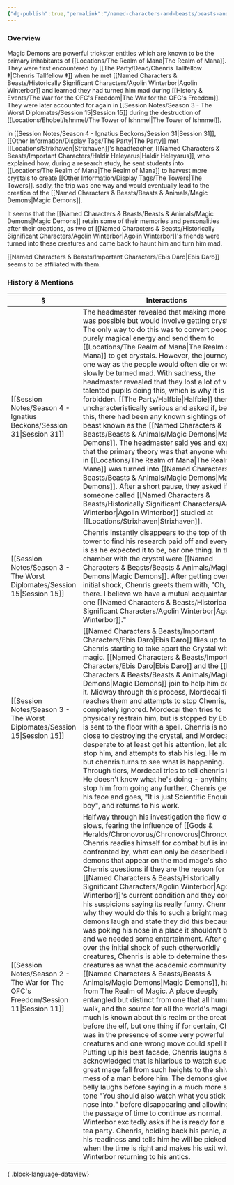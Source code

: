 ```yaml
---
{"dg-publish":true,"permalink":"/named-characters-and-beasts/beasts-and-animals/magic-demons/","tags":["NPC"],"updated":"2025-06-10T19:10:58.069+01:00"}
---
```



### Overview
Magic Demons are powerful trickster entities which are known to be the primary inhabitants of [[Locations/The Realm of Mana\|The Realm of Mana]]. They were first encountered by [[The Party/Dead/Chenris Tallfellow ‡\|Chenris Tallfellow ‡]] when he met [[Named Characters & Beasts/Historically Significant  Characters/Agolin Winterbor\|Agolin Winterbor]] and learned they had turned him mad during [[History & Events/The War for the OFC's Freedom\|The War for the OFC's Freedom]]. They were later accounted for again in [[Session Notes/Season 3 - The Worst Diplomates/Session 15\|Session 15]] during the destruction of [[Locations/Ehobel/Ishnmel/The Tower of Ishnmel\|The Tower of Ishnmel]]. 

in [[Session Notes/Season 4 - Ignatius Beckons/Session 31\|Session 31]], [[Other Information/Display Tags/The Party\|The Party]] met [[Locations/Strixhaven\|Strixhaven]]'s headteacher, [[Named Characters & Beasts/Important Characters/Haldir Heleyarus\|Haldir Heleyarus]], who explained how, during a research study, he sent students into [[Locations/The Realm of Mana\|The Realm of Mana]] to harvest more crystals to create [[Other Information/Display Tags/The Towers\|The Towers]]. sadly, the trip was one way and would eventually lead to the creation of the [[Named Characters & Beasts/Beasts & Animals/Magic Demons\|Magic Demons]]. 

It seems that the [[Named Characters & Beasts/Beasts & Animals/Magic Demons\|Magic Demons]] retain some of their memories and personalities after their creations, as two of [[Named Characters & Beasts/Historically Significant  Characters/Agolin Winterbor\|Agolin Winterbor]]'s friends were turned into these creatures and came back to haunt him and turn him mad. 

[[Named Characters & Beasts/Important Characters/Ebis Daro\|Ebis Daro]] seems to be affiliated with them.

### History & Mentions
| §                                                                                    | Interactions                                                                                                                                                                                                                                                                                                                                                                                                                                                                                                                                                                                                                                                                                                                                                                                                                                                                                                                                                                                                                                                                                                                                                                                                                                                                                                                                                                                                                                                                                                                                                                                                                                                                                                                                                                           |
| ------------------------------------------------------------------------------------ | -------------------------------------------------------------------------------------------------------------------------------------------------------------------------------------------------------------------------------------------------------------------------------------------------------------------------------------------------------------------------------------------------------------------------------------------------------------------------------------------------------------------------------------------------------------------------------------------------------------------------------------------------------------------------------------------------------------------------------------------------------------------------------------------------------------------------------------------------------------------------------------------------------------------------------------------------------------------------------------------------------------------------------------------------------------------------------------------------------------------------------------------------------------------------------------------------------------------------------------------------------------------------------------------------------------------------------------------------------------------------------------------------------------------------------------------------------------------------------------------------------------------------------------------------------------------------------------------------------------------------------------------------------------------------------------------------------------------------------------------------------------------------------------- |
| [[Session Notes/Season 4 - Ignatius Beckons/Session 31\|Session 31]]              | The headmaster revealed that making more towers was possible but would involve getting crystals. The only way to do this was to convert people into purely magical energy and send them to [[Locations/The Realm of Mana\|The Realm of Mana]] to get crystals. However, the journey was one way as the people would often die or would slowly be turned mad. With sadness, the headmaster revealed that they lost a lot of very talented pupils doing this, which is why it is forbidden. [[The Party/Halfbie\|Halfbie]] then went uncharacteristically serious and asked if, before this, there had been any known sightings of a beast known as the [[Named Characters & Beasts/Beasts & Animals/Magic Demons\|Magic Demons]]. The headmaster said yes and explained that the primary theory was that anyone who died in [[Locations/The Realm of Mana\|The Realm of Mana]] was turned into [[Named Characters & Beasts/Beasts & Animals/Magic Demons\|Magic Demons]]. After a short pause, they asked if someone called [[Named Characters & Beasts/Historically Significant  Characters/Agolin Winterbor\|Agolin Winterbor]] studied at [[Locations/Strixhaven\|Strixhaven]].                                                                                                                                                                                                                                                                                                                                                                                                                                                                                                                                                                                                                                                                                                                                                                                                                                                                                                            |
| [[Session Notes/Season 3 - The Worst Diplomates/Session 15\|Session 15]]          | Chenris instantly disappears to the top of the tower to find his research paid off and everything is as he expected it to be, bar one thing. In the chamber with the crystal were [[Named Characters & Beasts/Beasts & Animals/Magic Demons\|Magic Demons]]. After getting over his initial shock, Chenris greets them with, "Oh, hello there. I believe we have a mutual acquaintance, one [[Named Characters & Beasts/Historically Significant  Characters/Agolin Winterbor\|Agolin Winterbor]]."                                                                                                                                                                                                                                                                                                                                                                                                                                                                                                                                                                                                                                                                                                                                                                                                                                                                                                                                                                                                                                                                                                                                                                                                                                                                                                                                                                                                                              |
| [[Session Notes/Season 3 - The Worst Diplomates/Session 15\|Session 15]]          | [[Named Characters & Beasts/Important Characters/Ebis Daro\|Ebis Daro]] flies up to find Chenris starting to take apart the Crystal with his magic. [[Named Characters & Beasts/Important Characters/Ebis Daro\|Ebis Daro]] and the [[Named Characters & Beasts/Beasts & Animals/Magic Demons\|Magic Demons]] join to help him destroy it. Midway through this process, Mordecai finally reaches them and attempts to stop Chenris, but is completely ignored. Mordecai then tries to physically restrain him, but is stopped by Ebis, who is sent to the floor with a spell. Chenris is now very close to destroying the crystal, and Mordecai is desperate to at least get his attention, let alone stop him, and attempts to stab his leg. He misses, but chenris turns to see what is happening. Through tiers, Mordecai tries to tell chenris to stop. He doesn't know what he's doing - anything to stop him from going any further. Chenris gets in his face and goes, "It is just Scientific Enquiry, my boy", and returns to his work.                                                                                                                                                                                                                                                                                                                                                                                                                                                                                                                                                                                                                                                                                                                                                                                                                                                                                                                     |
| [[Session Notes/Season 2 - The War for The OFC's Freedom/Session 11\|Session 11]] | Halfway through his investigation the flow of time slows, fearing the influence of [[Gods & Heralds/Chronovorus/Chronovorus\|Chronovorus]], Chenris readies himself for combat but is instead confronted by, what can only be described as, two demons that appear on the mad mage's shoulders. Chenris questions if they are the reason for [[Named Characters & Beasts/Historically Significant  Characters/Agolin Winterbor\|Agolin Winterbor]]'s current condition and they conform his suspicions saying its really funny. Chenris ask why they would do this to such a bright mage. The demons laugh and state they did this because he was poking his nose in a place it shouldn't belong and we needed some entertainment. After getting over the initial shock of such otherworldly creatures, Chenris is able to determine these a creatures as what the academic community call [[Named Characters & Beasts/Beasts & Animals/Magic Demons\|Magic Demons]], hailing from The Realm of Magic. A place deeply entangled but distinct from one that all humanoids walk, and the source for all the world's magic. Not much is known about this realm or the creatures before the elf, but one thing if for certain, Chenris was in the presence of some very powerful creatures and one wrong move could spell his end. Putting up his best facade, Chenris laughs and acknowledged that is hilarious to watch such a great mage fall from such heights to the shivering mess of a man before him. The demons give great belly laughs before saying in a much more serious tone "You should also watch what you stick your nose into." before disappearing and allowing for the passage of time to continue as normal. Winterbor excitedly asks if he is ready for a grand tea party. Chenris, holding back his panic, affirms his readiness and tells him he will be picked up when the time is right and makes his exit with Winterbor returning to his antics. |

{ .block-language-dataview}